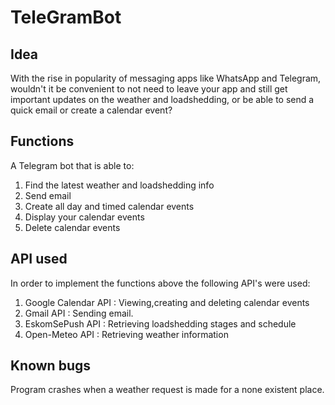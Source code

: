 # TeleGramBot

## Idea
With the rise in popularity of messaging apps like WhatsApp and Telegram, wouldn't it be convenient to not need to leave your app and still get important updates on the weather and loadshedding, or be able to send a quick email or create a calendar event? 

## Functions 
A Telegram bot that is able to:
1) Find the latest weather and loadshedding info
2) Send email
3) Create all day and timed calendar events
4) Display your calendar events
5) Delete calendar events

## API used
In order to implement the functions above the following API's were used:

1) Google Calendar API : Viewing,creating and deleting calendar events
2) Gmail API : Sending email.
3) EskomSePush API : Retrieving loadshedding stages and schedule
4) Open-Meteo API : Retrieving weather information

## Known bugs
Program crashes when a weather request is made for a none existent place. 